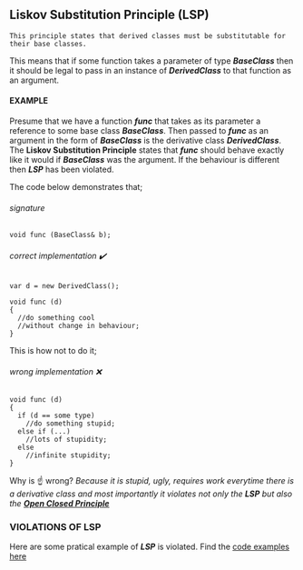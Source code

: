 ## Liskov Substitution Principle (LSP)

```
This principle states that derived classes must be substitutable for their base classes.
```

This means that if some function takes a parameter of type **_BaseClass_** then it should be legal to pass in an instance of **_DerivedClass_** to that function as an argument.

#### EXAMPLE

Presume that we have a function **_func_** that takes as its parameter a reference to some base class **_BaseClass_**.
Then passed to **_func_** as an argument in the form of **_BaseClass_** is the derivative class **_DerivedClass_**.
The **Liskov Substitution Principle** states that **_func_** should behave exactly like it would if **_BaseClass_** was the argument.
If the behaviour is different then **_LSP_** has been violated.

The code below demonstrates that;

###### *signature*
```
void func (BaseClass& b);
```

###### *correct implementation* ✔️
```
var d = new DerivedClass();

void func (d)
{
  //do something cool
  //without change in behaviour;
}
```

This is how not to do it;
###### *wrong implementation* ❌
```
void func (d)
{
  if (d == some type)
    //do something stupid;
  else if (...)
    //lots of stupidity;
  else
    //infinite stupidity;
}
```

Why is ☝️ wrong?
_Because it is stupid, ugly, requires work everytime there is a derivative class and most importantly it violates not only the **LSP** but also the **[Open Closed Principle](../documentation/ocp.md)**_


### VIOLATIONS OF LSP

Here are some pratical example of **_LSP_** is violated. Find the [code examples here](../src/lsp)
